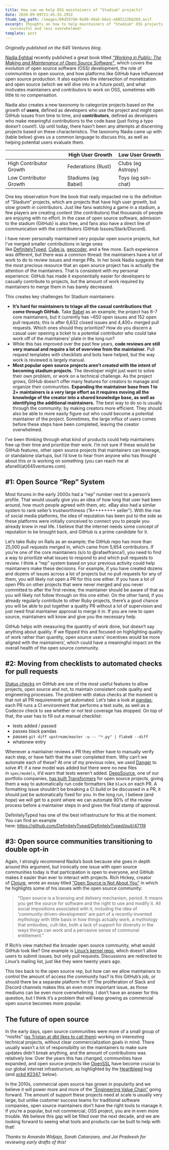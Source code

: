 ```yaml
---
title: How can we help OSS maintainers of "Stadium" projects?
date: 2020-09-09T21:45:33.295Z
thumb_img_path: /images/00d59740-0a98-49a5-b6a1-e805222bb2b9.avif
excerpt: Thoughts on how to help maintainers of "Stadium" OSS projects be more
  successful and less overwhelmed!
template: post
---
```

*Originally published on the 645 Ventures blog.*

[Nadia Eghbal](https://nadiaeghbal.com/) recently published a great book titled *[“Working in Public: The Making and Maintenance of Open Source Software”](https://www.amazon.com/dp/0578675862/)*, which covers the evolution of open source software (OSS) development, the role of communities in open source, and how platforms like GitHub have influenced open source production. It also explores the intersection of monetization and open source (which we will dive into in a future post), and what motivates maintainers and contributors to work on OSS, sometimes with little to no compensation.

Nadia also creates a new taxonomy to categorize projects based on the growth of **users**, defined as developers who use the project and might open GitHub issues from time to time, and **contributors**, defined as developers who make meaningful contributions to the code base (just fixing a typo doesn’t count!). Up until today, there hasn’t been any attempts at discerning projects based on these characteristics. The taxonomy Nadia came up with (table below) gives us a common language to discuss this, as well as helping potential users evaluate them.

|     | High User Growth | Low User Growth |
| --- | ---------------- | --------------- |
|   High Contributor Growth  |    Federations (Rust)              | Clubs (eg Astropy)                |
|   Low Contributor Growth  |  Stadiums (eg Babel)  |   Toys (eg ssh-chat)  |

One key observation from the book that really impacted me is the definition of “Stadium” projects, which are projects that have high user growth, but slow growth in contributors. Just like fans watching a game in a stadium, a few players are creating content (the contributors) that thousands of people are enjoying with no effort. In the case of open source software, admission to the stadium (GitHub) is also free, and fans also have a direct line of communication with the contributors (GitHub Issues/Slack/Discord).

I have never personally maintained very popular open source projects, but I’ve merged smaller contributions in large ones like [DefinitelyTyped](https://github.com/DefinitelyTyped/DefinitelyTyped), [Cube.js](https://github.com/cube-js/cube.js), [geocoder](https://github.com/alexreisner/geocoder), and a few more. Each experience was different, but there was a common thread: the maintainers have a lot of work to do to review issues and merge PRs. In her book Nadia suggests that the most precious resource that an open source project has is actually the attention of the maintainers. That is consistent with my personal experience: GitHub has made it exponentially easier for developers to casually contribute to projects, but the amount of work required by maintainers to merge them in has barely decreased.

This creates key challenges for Stadium maintainers:

* **It’s hard for maintainers to triage all the casual contributions that come through GitHub.** Take [Babel](https://github.com/babel/babel) as an example; the project has 6-7 core maintainers, but it currently has ~650 open issues and 152 open pull requests; this is after 6,632 closed issues and 4,400+ merged pull requests. Which ones should they prioritize? How do you discern a casual user opening a ticket to a potential contributor who could take work off of the maintainers’ plate in the long run?
* While this has improved over the past few years, **code reviews are still very manual and require a lot of overview from the maintainer.** Pull request templates with checklists and bots have helped, but the way work is reviewed is largely manual.
* **Most popular open source projects aren’t created with the intent of becoming stadium projects.** The developer might just want to solve their own problem, or work on a technical challenge. As the project grows, GitHub doesn’t offer many features for creators to manage and organize their communities. **Expanding the maintainer base from 1 to 2+ maintainers is a very large effort as it requires moving all the knowledge of the creator into a shared knowledge base, as well as identifying the additional maintainers.** The best way to do so is usually through the community; by making creators more efficient. They should also be able to more easily figure out who could become a potential maintainer of the project. Sometimes, the large influx of users comes before these steps have been completed, leaving the creator overwhelmed.

I’ve been thinking through what kind of products could help maintainers free up their time and prioritize their work. I’m not sure if these would be GitHub features, other open source projects that maintainers can leverage, or standalone startups, but I’d love to hear from anyone who has thought about this or is working on something (you can reach me at afanelli(at)645ventures.com).

## **\#1: Open Source “Rep” System**

Most forums in the early 2000s had a “rep” number next to a person’s profile. That would usually give you an idea of how long that user had been around, how much people agreed with them, etc. eBay also had a similar system to rank seller’s trustworthiness (“A++++++++ seller”). With the rise of social media platforms, the idea of reputation has been put to the side as these platforms were initially conceived to connect you to people you already knew in real life. I believe that the internet needs some concept of reputation to be brought back, and GitHub is a prime candidate for it.

Let’s take Ruby on Rails as an example; the GitHub repo has more than 25,000 pull requests merged in, which came from 5,654 contributors. If you’re one of the core maintainers (s/o to @rafaelfranca!), you need to find a way to prioritize what issues to respond to and which pull requests to review. I think a “rep” system based on your previous activity could help maintainers make these decisions. For example, if you have created dozens and dozens of issues across a lot of projects but no pull requests for any of them, you will likely not open a PR for this one either. If you have a lot of open PRs on other projects that were never merged and you never committed to after the first review, the maintainer should be aware of that as you will likely not follow through on this one either. On the other hand, if you already regularly contribute to other Ruby projects, there’s a good chance you will be able to put together a quality PR without a lot of supervision and just need final maintainer approval to merge it in. If you are new to open source, maintainers will know and give you the necessary help.

GitHub helps with measuring the quantity of work done, but doesn’t say anything about quality. If we flipped this and focused on highlighting quality of work rather than quantity, open source users’ incentives would be more aligned with the maintainers’, which could have a meaningful impact on the overall health of the open source community.

## **\#2: Moving from checklists to automated checks for pull requests**

[Status checks](https://docs.github.com/en/github/collaborating-with-issues-and-pull-requests/about-status-checks) on GitHub are one of the most useful features to allow projects, open source and not, to maintain consistent code quality and engineering processes. The problem with status checks at the moment is that not all PR requirements get automated. Let’s take a look at [pandas](https://github.com/pandas-dev/pandas); each PR runs a CI environment that performs a test suite, as well as a Codecov check to see whether or not test coverage has dropped. On top of that, the user has to fill out a manual checklist:

* tests added / passed
* passes black pandas
* passes `git diff upstream/master -u -- "*.py" | flake8 --diff`
* whatsnew entry

Whenever a maintainer reviews a PR they either have to manually verify each step, or have faith that the user completed them. Why can’t we automate each of these? At one of my previous roles, we used [Danger](https://danger.systems/) to solve #1: if a new model was added but there were no new files in `spec/models`, it’d warn that tests weren’t added. [DeepSource](http://deepsource.io/), one of our portfolio companies, [has built Transformers](https://deepsource.io/blog/release-transformers/) for open source projects, giving them a way to automatically run code formatters like `black` on each PR. A formatting issue shouldn’t be breaking a CI build or be discussed in a PR, it should just be automatically fixed for you. In the long run, I believe (and hope) we will get to a point where we can automate 90% of the review process before a maintainer steps in and gives the final stamp of approval.

DefinitelyTyped has one of the best infrastructure for this at the moment. You can find an example here: <https://github.com/DefinitelyTyped/DefinitelyTyped/pull/47119>

## **\#3: Open source communities transitioning to double opt-in**

Again, I strongly recommend Nadia’s book because she goes in depth around this argument, but ironically one issue with open source communities today is that participation is open to everyone, and GitHub makes it easier than ever to interact with projects. Rich Hickey, creator of [Clojure](http://clojure.org/), wrote an essay titled [“Open Source is Not About You”](https://gist.github.com/richhickey/1563cddea1002958f96e7ba9519972d9) in which he highlights some of his issues with the open source community:

> “Open source is a licensing and delivery mechanism, period. It means you get the source for software and the right to use and modify it. All social impositions associated with it, including the idea of 'community-driven-development' are part of a recently-invented mythology with little basis in how things actually work, a mythology that embodies, cult-like, both a lack of support for diversity in the ways things can work and a pervasive sense of communal entitlement.”

If Rich’s view matched the broader open source community, what would GitHub look like? One example is [Linux’s kernel repo](https://github.com/torvalds/linux), which doesn’t allow users to submit issues, but only pull requests. Discussions are redirected to Linux’s mailing list, just like they were twenty years ago.

This ties back to the open source rep, but how can we allow maintainers to control the amount of access the community has? Is this GitHub’s job, or should there be a separate platform for it? The proliferation of Slack and Discord channels makes this an even more important issue, as those mediums can be even more overwhelming. I don’t have an answer for this question, but I think it’s a problem that will keep growing as commercial open source becomes more popular.

## **The future of open source**

In the early days, open source communities were more of a small group of “misfits” ([as Tristan at dbt likes to call them](https://blog.getdbt.com/four-years-in-from-misfits-to-mainstream/)) working on interesting technical projects, without clear commercialization goals in mind. There usually wasn’t a lot of responsibility on the maintainers to make sure updates didn’t break anything, and the amount of contributions was relatively low. Over the years this has changed, communities have expanded, and open source projects like [OpenSSL](https://github.com/openssl/openssl) have become crucial to our global internet infrastructure, as highlighted by the [Heartbleed](https://heartbleed.com/) bug (and [xckd #2347](https://xkcd.com/2347/), below).

In the 2010s, commercial open source has grown in popularity and we believe it will power more and more of the [“Engineering Value Chain”](https://645ventures.com/engineering-value-chain-revolution) going forward. The amount of support these projects need at scale is usually very large, but unlike customer success teams for traditional software companies, open source maintainers don’t have the right tools to manage it. If you’re a popular, but not commercial, OSS project, you are in even more trouble. We believe this gap will be filled over the next decade, and we are looking forward to seeing what tools and products can be built to help with that!

*Thanks to Amanda Widjaja, Sarah Catanzaro, and Jai Pradeesh for reviewing early drafts of this!*